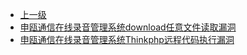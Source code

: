* [上一级](docs/wy876_poc/)
* [申瓯通信在线录音管理系统download任意文件读取漏洞](docs/wy876_poc/%E7%94%B3%E7%93%AF%E9%80%9A%E4%BF%A1%E5%9C%A8%E7%BA%BF%E5%BD%95%E9%9F%B3%E7%AE%A1%E7%90%86%E7%B3%BB%E7%BB%9F/%E7%94%B3%E7%93%AF%E9%80%9A%E4%BF%A1%E5%9C%A8%E7%BA%BF%E5%BD%95%E9%9F%B3%E7%AE%A1%E7%90%86%E7%B3%BB%E7%BB%9Fdownload%E4%BB%BB%E6%84%8F%E6%96%87%E4%BB%B6%E8%AF%BB%E5%8F%96%E6%BC%8F%E6%B4%9E.md)
* [申瓯通信在线录音管理系统Thinkphp远程代码执行漏洞](docs/wy876_poc/%E7%94%B3%E7%93%AF%E9%80%9A%E4%BF%A1%E5%9C%A8%E7%BA%BF%E5%BD%95%E9%9F%B3%E7%AE%A1%E7%90%86%E7%B3%BB%E7%BB%9F/%E7%94%B3%E7%93%AF%E9%80%9A%E4%BF%A1%E5%9C%A8%E7%BA%BF%E5%BD%95%E9%9F%B3%E7%AE%A1%E7%90%86%E7%B3%BB%E7%BB%9FThinkphp%E8%BF%9C%E7%A8%8B%E4%BB%A3%E7%A0%81%E6%89%A7%E8%A1%8C%E6%BC%8F%E6%B4%9E.md)
